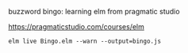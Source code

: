 buzzword bingo: learning elm from pragmatic studio

https://pragmaticstudio.com/courses/elm

```
elm live Bingo.elm --warn --output=bingo.js
```
